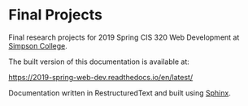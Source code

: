 # Final Projects

Final research projects for 2019 Spring CIS 320 Web Development at [Simpson College](http://simpson.edu).

The built version of this documentation is available at:

https://2019-spring-web-dev.readthedocs.io/en/latest/

Documentation written in RestructuredText and built using [Sphinx](http://www.sphinx-doc.org/en/master/).
